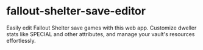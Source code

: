 # fallout-shelter-save-editor
 Easily edit Fallout Shelter save games with this web app. Customize dweller stats like SPECIAL and other attributes, and manage your vault's resources effortlessly.
